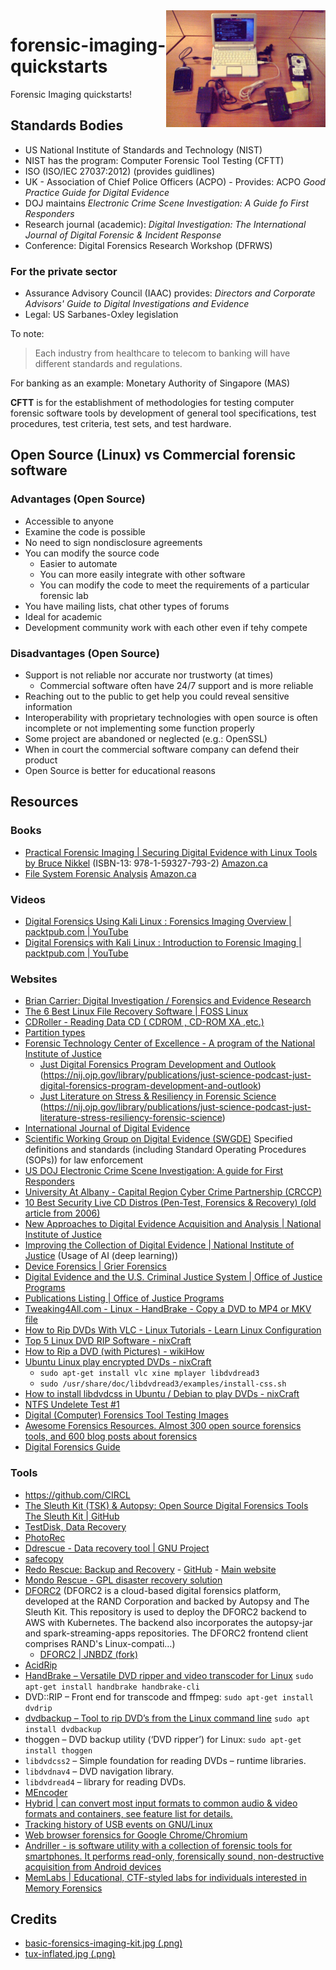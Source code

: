 <img src="assets/basic-forensics-imaging-kit.jpg" alt="Basic Forensics Imaging Kit" style="width: 255px;" align="right">

# forensic-imaging-quickstarts
Forensic Imaging quickstarts!

## Standards Bodies
- US National Institute of Standards and Technology (NIST)
- NIST has the program: Computer Forensic Tool Testing (CFTT)
- ISO (ISO/IEC 27037:2012) (provides guidlines)
- UK - Association of Chief Police Officers (ACPO) - Provides: ACPO *Good Practice Guide for Digital Evidence*
- DOJ maintains *Electronic Crime Scene Investigation: A Guide fo First Responders*
- Research journal (academic): *Digital Investigation: The International Journal of Digital Forensic & Incident Response*
- Conference: Digital Forensics Research Workshop (DFRWS)

### For the private sector
- Assurance Advisory Council (IAAC) provides: *Directors and Corporate Advisors' Guide to Digital Investigations and Evidence*
- Legal: US Sarbanes-Oxley legislation

To note:
> Each industry from healthcare to telecom to banking will have different standards and regulations.

For banking as an example: Monetary Authority of Singapore (MAS)

**CFTT** is for the establishment of methodologies for testing computer forensic software tools by development of general tool specifications, test procedures, test criteria, test sets, and test hardware.

## Open Source (Linux) vs Commercial forensic software
### Advantages (Open Source)
- Accessible to anyone
- Examine the code is possible
- No need to sign nondisclosure agreements
- You can modify the source code
    - Easier to automate
    - You can more easily integrate with other software
    - You can modify the code to meet the requirements of a particular forensic lab
- You have mailing lists, chat other types of forums
- Ideal for academic
- Development community work with each other even if tehy compete
### Disadvantages (Open Source)
- Support is not reliable nor accurate nor trustworty (at times)
    - Commercial software often have 24/7 support and is more reliable
- Reaching out to the public to get help you could reveal sensitive information
- Interoperability with proprietary technologies with open source is often incomplete or not implementing some function properly
- Some project are abandoned or neglected (e.g.: OpenSSL)
- When in court the commercial software company can defend their product
- Open Source is better for educational reasons

## Resources
### Books
- [Practical Forensic Imaging | Securing Digital Evidence with Linux Tools
by Bruce Nikkel](https://nostarch.com/forensicimaging) (ISBN-13: 978-1-59327-793-2) [Amazon.ca](https://www.amazon.ca/Practical-Forensic-Imaging-Securing-Evidence/dp/1593277938/ref=sr_1_1?crid=77TB014JA0DR&keywords=Practical+Forensic+Imaging&qid=1653000842&sprefix=practical+forensic+imaging+%2Caps%2C203&sr=8-1)
- [File System Forensic Analysis](https://digital-evidence.org/fsfa/) [Amazon.ca](https://www.amazon.ca/System-Forensic-Analysis-Brian-Carrier/dp/0321268172/)
### Videos
- [Digital Forensics Using Kali Linux : Forensics Imaging Overview | packtpub.com | YouTube](https://www.youtube.com/watch?v=fWtJMLEUkxg)
- [Digital Forensics with Kali Linux : Introduction to Forensic Imaging | packtpub.com | YouTube](https://www.youtube.com/watch?v=QjVzLRBuR7c)
### Websites
- [Brian Carrier: Digital Investigation / Forensics and  Evidence Research](https://digital-evidence.org/)
- [The 6 Best Linux File Recovery Software | FOSS Linux](https://www.fosslinux.com/41727/the-6-best-linux-file-recovery-software.htm)
- [CDRoller - Reading Data CD ( CDROM , CD-ROM XA ,etc.)](https://www.cdroller.com/htm/readdata.html)
- [Partition types](https://www.win.tue.nl/~aeb/partitions/partition_types.html)
- [Forensic Technology Center of Excellence - A program of the National Institute of Justice](https://forensiccoe.org/)
    - [Just Digital Forensics Program Development and Outlook](https://forensiccoe.org/podcast-2022fepac-ep3/) (https://nij.ojp.gov/library/publications/just-science-podcast-just-digital-forensics-program-development-and-outlook)
    - [Just Literature on Stress & Resiliency in Forensic Science](https://forensiccoe.org/2021-workforce-resiliency-ep4/) (https://nij.ojp.gov/library/publications/just-science-podcast-just-literature-stress-resiliency-forensic-science)
- [International Journal of Digital Evidence](https://dblp.org/db/journals/ijde/index.html)
- [Scientific Working Group on Digital Evidence (SWGDE)](https://www.swgde.org/) Specified definitions and standards (including Standard Operating Procedures (SOPs)) for law enforcement
- [US DOJ Electronic Crime Scene Investigation: A guide for First Responders](https://www.ojp.gov/pdffiles1/nij/219941.pdf)
- [University At Albany - Capital Region Cyber Crime Partnership (CRCCP)](https://www.albany.edu/crccp/resources.html)
- [10 Best Security Live CD Distros (Pen-Test, Forensics & Recovery) (old article from 2006)](https://www.darknet.org.uk/2006/03/10-best-security-live-cd-distros-pen-test-forensics-recovery/)
- [New Approaches to Digital Evidence Acquisition and Analysis | National Institute of Justice](https://nij.ojp.gov/topics/articles/new-approaches-digital-evidence-acquisition-and-analysis)
- [Improving the Collection of Digital Evidence | National Institute of Justice](https://nij.ojp.gov/topics/articles/improving-collection-digital-evidence) (Usage of AI (deep learning))
- [Device Forensics | Grier Forensics](https://www.grierforensics.com/capabilities/device-forensics/)
- [Digital Evidence and the U.S. Criminal Justice System | Office of Justice Programs](https://www.ojp.gov/pdffiles1/nij/grants/248770.pdf)
- [Publications Listing | Office of Justice Programs](https://nij.ojp.gov/library/publications/list?subtopic=5741)
- [Tweaking4All.com - Linux - HandBrake - Copy a DVD to MP4 or MKV file](https://www.tweaking4all.com/video/rip-dvd-blu-ray/linux-handbrake-copy-a-dvd-to-mp4-or-mkv-file/)
- [How to Rip DVDs With VLC - Linux Tutorials - Learn Linux Configuration](https://linuxconfig.org/how-to-rip-dvds-with-vlc)
- [Top 5 Linux DVD RIP Software - nixCraft](https://www.cyberciti.biz/tips/linux-dvd-ripper-software.html)
- [How to Rip a DVD (with Pictures) - wikiHow](https://www.wikihow.com/Rip-a-DVD)
- [Ubuntu Linux play encrypted DVDs - nixCraft](https://www.cyberciti.biz/faq/howto-ubuntu-linux-playback-dvd/)
    - `sudo apt-get install vlc xine mplayer libdvdread3`
    - `sudo /usr/share/doc/libdvdread3/examples/install-css.sh`
- [How to install libdvdcss in Ubuntu / Debian to play DVDs - nixCraft](https://www.cyberciti.biz/faq/installing-plugins-codecs-libdvdcss-in-debian-ubuntu-linux/)
- [NTFS Undelete Test #1](http://dftt.sourceforge.net/test7/)
- [Digital (Computer) Forensics Tool Testing Images](http://dftt.sourceforge.net/)
- [Awesome Forensics Resources. Almost 300 open source forensics tools, and 600 blog posts about forensics](https://github.com/alphaSeclab/awesome-forensics)
- [Digital Forensics Guide](https://github.com/mikeroyal/Digital-Forensics-Guide)
### Tools
- https://github.com/CIRCL
- [The Sleuth Kit (TSK) & Autopsy: Open Source Digital Forensics Tools](http://www.sleuthkit.org/) [The Sleuth Kit | GitHub](https://github.com/sleuthkit)
- [TestDisk, Data Recovery](https://www.cgsecurity.org/wiki/TestDisk)
- [PhotoRec](https://www.cgsecurity.org/wiki/PhotoRec)
- [Ddrescue - Data recovery tool | GNU Project](https://www.gnu.org/software/ddrescue/)
- [safecopy](http://safecopy.sourceforge.net/)
- [Redo Rescue: Backup and Recovery](https://sourceforge.net/projects/redobackup/) - [GitHub](https://github.com/redorescue/redorescue) - [Main website](http://redorescue.com/)
- [Mondo Rescue - GPL disaster recovery solution](http://www.mondorescue.org/)
- [DFORC2](https://github.com/RANDCorporation/DFORC2) (DFORC2 is a cloud-based digital forensics platform, developed at the RAND Corporation and backed by Autopsy and The Sleuth Kit. This repository is used to deploy the DFORC2 backend to AWS with Kubernetes. The backend also incorporates the autopsy-jar and spark-streaming-apps repositories. The DFORC2 frontend client comprises RAND's Linux-compati…)
    - [DFORC2 | JNBDZ (fork)](https://github.com/jnbdz/DFORC2)
- [AcidRip](https://sourceforge.net/projects/acidrip/)
- [HandBrake – Versatile DVD ripper and video transcoder for Linux](https://handbrake.fr/) `sudo apt-get install handbrake handbrake-cli`
- DVD::RIP – Front end for transcode and ffmpeg: `sudo apt-get install dvdrip`
- [dvdbackup – Tool to rip DVD’s from the Linux command line](https://wiki.archlinux.org/title/dvdbackup) `sudo apt install dvdbackup`
- thoggen – DVD backup utility (‘DVD ripper’) for Linux: `sudo apt-get install thoggen`
- `libdvdcss2` – Simple foundation for reading DVDs – runtime libraries.
- `libdvdnav4` – DVD navigation library.
- `libdvdread4` – library for reading DVDs.
- [MEncoder](http://www.mplayerhq.hu/MPlayer/DOCS/HTML/en/mencoder.html)
- [Hybrid | can convert most input formats to common audio & video formats and containers, see feature list for details.](https://www.selur.de/)
- [Tracking history of USB events on GNU/Linux](https://github.com/snovvcrash/usbrip)
- [Web browser forensics for Google Chrome/Chromium ](https://github.com/obsidianforensics/hindsight)
- [Andriller - is software utility with a collection of forensic tools for smartphones. It performs read-only, forensically sound, non-destructive acquisition from Android devices](https://github.com/den4uk/andriller)
- [MemLabs | Educational, CTF-styled labs for individuals interested in Memory Forensics](https://github.com/stuxnet999/MemLabs)

## Credits
- [basic-forensics-imaging-kit.jpg (.png)](https://search.openverse.engineering/image/27a83bbf-c46f-422e-8089-c65100339566)
- [tux-inflated.jpg (.png)](https://search.openverse.engineering/image/c3823873-89bd-41b3-9989-67bfe5ea3e61)

